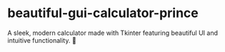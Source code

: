 # beautiful-gui-calculator-prince
A sleek, modern calculator made with Tkinter featuring beautiful UI and intuitive functionality. 📜

